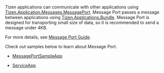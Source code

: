 ﻿Tizen applications can communicate with other applications using [Tizen.Application.Messages.MessagePort](https://samsung.github.io/TizenFX/stable/api/Tizen.Applications.Messages.MessagePort.html). Message Port passes a message between applications using [Tizen.Applications.Bundle](https://samsung.github.io/TizenFX/stable/api/Tizen.Applications.Bundle.html). Message Port is designed for transporting small size of data, so it is recommended to send a message under 4KB.

For more details, see [Message Port Guide](https://docs.tizen.org/application/dotnet/guides/app-management/message-port/#using-trusted-communication).

Check out samples below to learn about Message Port.

 - [MessagePortSampleApp](https://github.com/Samsung/Tizen-CSharp-Samples/tree/master/Wearable/MessagePortSampleApp)

 - [ServiceApp](https://github.com/Samsung/Tizen-CSharp-Samples/tree/master/Wearable/ServiceApp)